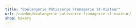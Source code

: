 ```yaml
---
title: "Boulangerie Pâtisserie Fromagerie St-Viateur"
url: /rawdon/boulangerie-patisserie-fromagerie-st-viateur/
shop: bakery
---
```

